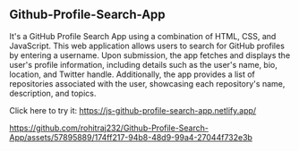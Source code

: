 ## Github-Profile-Search-App
It's a GitHub Profile Search App using a combination of HTML, CSS, and JavaScript. This web application allows users to search for GitHub profiles by entering a username. Upon submission, the app fetches and displays the user's profile information, including details such as the user's name, bio, location, and Twitter handle. Additionally, the app provides a list of repositories associated with the user, showcasing each repository's name, description, and topics.

Click here to try it:  https://js-github-profile-search-app.netlify.app/

https://github.com/rohitraj232/Github-Profile-Search-App/assets/57895889/174ff217-94b8-48d9-99a4-27044f732e3b

